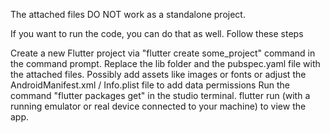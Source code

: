The attached files DO NOT work as a standalone project.

If you want to run the code, you can do that as well. Follow these steps

Create a new Flutter project via "flutter create some_project" command in the command prompt.
Replace the lib folder and the pubspec.yaml file with the attached files.
Possibly add assets like images or fonts or adjust the AndroidManifest.xml / Info.plist file to add data permissions
Run the command "flutter packages get" in the studio terminal.
flutter run (with a running emulator or real device connected to your machine) to view the app.
 
